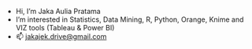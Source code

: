 - Hi, I’m Jaka Aulia Pratama
- I’m interested in Statistics, Data Mining, R, Python, Orange, Knime and VIZ tools (Tableau & Power BI)
- 📫 jakajek.drive@gmail.com

<!---
jakajek/jakajek is a ✨ special ✨ repository because its `README.md` (this file) appears on your GitHub profile.
You can click the Preview link to take a look at your changes.
--->
